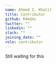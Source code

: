 ```yaml
---
name: Ahmed I. Khalil
title: Contributor
github: R4md4c
twitter: ""
linkedin: ""
slack: ""
joining_date: ""
role: contributor
---
```


Still waiting for this
